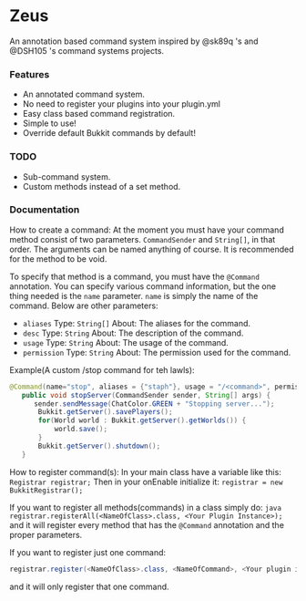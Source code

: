 Zeus
====

An annotation based command system inspired by @sk89q 's and @DSH105 's command systems projects.  

### Features
+ An annotated command system.
+ No need to register your plugins into your plugin.yml
+ Easy class based command registration.
+ Simple to use!
+ Override default Bukkit commands by default!

### TODO
+ Sub-command system.
+ Custom methods instead of a set method.

### Documentation

How to create a command:
 At the moment you must have your command method consist of two parameters.
 `CommandSender` and `String[]`, in that order. The arguments can be named anything of course.
 It is recommended for the method to be void.

 To specify that method is a command, you must have the `@Command` annotation.
 You can specify various command information, but the one thing needed is the `name` parameter.
 `name` is simply the name of the command. Below are other parameters:
   + `aliases` Type: `String[]` About: The aliases for the command.
   + `desc` Type: `String` About: The description of the command.
   + `usage` Type: `String` About: The usage of the command.
   + `permission` Type: `String` About: The permission used for the command.

 Example(A custom /stop command for teh lawls):
 ```java
 @Command(name="stop", aliases = {"staph"}, usage = "/<command>", permission = "admin.stop", desc = "Stops the server.")
    public void stopServer(CommandSender sender, String[] args) {
       sender.sendMessage(ChatColor.GREEN + "Stopping server...");
        Bukkit.getServer().savePlayers();
        for(World world : Bukkit.getServer().getWorlds()) {
            world.save();
        }
        Bukkit.getServer().shutdown();
    }
 ```

How to register command(s):
  In your main class have a variable like this:
    `Registrar registrar;`
  Then in your onEnable initialize it:
    `registrar = new BukkitRegistrar();`

  If you want to register all methods(commands) in a class simply do:
    ```java
    registrar.registerAll(<NameOfClass>.class, <Your Plugin Instance>);
    ```
   and it will register every method that has the `@Command` annotation and the proper parameters.

 If you want to register just one command:
   ```java
   registrar.register(<NameOfClass>.class, <NameOfCommand>, <Your plugin instance>);
   ```
 and it will only register that one command.

